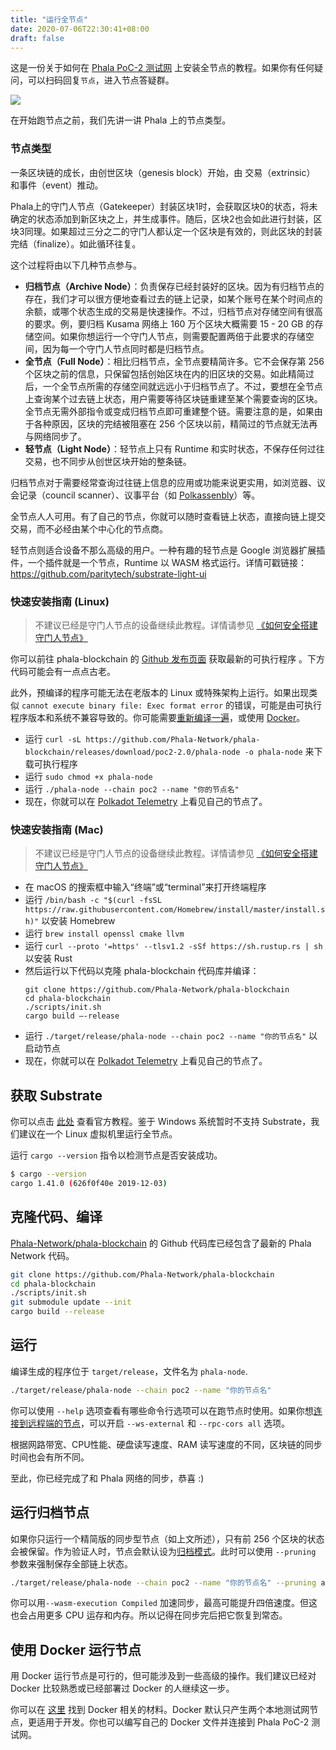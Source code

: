 ```yaml
---
title: "运行全节点"
date: 2020-07-06T22:30:41+08:00
draft: false
---
```


这是一份关于如何在 [Phala PoC-2 测试网](https://app.phala.network/#/staking) 上安装全节点的教程。如果你有任何疑问，可以扫码回复`节点`，进入节点答疑群。

![](/images/phala-qr.jpg)

在开始跑节点之前，我们先讲一讲 Phala 上的节点类型。

### 节点类型

一条区块链的成长，由创世区块（genesis block）开始，由 交易（extrinsic） 和事件（event）推动。

Phala上的守门人节点（Gatekeeper）封装区块1时，会获取区块0的状态，将未确定的状态添加到新区块之上，并生成事件。随后，区块2也会如此进行封装，区块3同理。如果超过三分之二的守门人都认定一个区块是有效的，则此区块的封装完结（finalize）。如此循环往复。

这个过程将由以下几种节点参与。

- **归档节点（Archive Node）**：负责保存已经封装好的区块。因为有归档节点的存在，我们才可以很方便地查看过去的链上记录，如某个账号在某个时间点的余额，或哪个状态生成的交易是快速操作。不过，归档节点对存储空间有很高的要求。例，要归档 Kusama 网络上 160 万个区块大概需要 15 - 20 GB 的存储空间。如果你想运行一个守门人节点，则需要配置两倍于此要求的存储空间，因为每一个守门人节点同时都是归档节点。
- **全节点（Full Node）**：相比归档节点，全节点要精简许多。它不会保存第 256 个区块之前的信息，只保留包括创始区块在内的旧区块的交易。如此精简过后，一个全节点所需的存储空间就远远小于归档节点了。不过，要想在全节点上查询某个过去链上状态，用户需要等待区块链重建至某个需要查询的区块。全节点无需外部指令或变成归档节点即可重建整个链。需要注意的是，如果由于各种原因，区块的完结被阻塞在 256 个区块以前，精简过的节点就无法再与网络同步了。
- **轻节点（Light Node）**：轻节点上只有 Runtime 和实时状态，不保存任何过往交易，也不同步从创世区块开始的整条链。

归档节点对于需要经常查询过往链上信息的应用或功能来说更实用，如浏览器、议会记录（council scanner）、议事平台（如 [Polkassenbly](https://kusama.polkassembly.io/)）等。

全节点人人可用。有了自己的节点，你就可以随时查看链上状态，直接向链上提交交易，而不必经由某个中心化的节点商。

轻节点则适合设备不那么高级的用户。一种有趣的轻节点是 Google 浏览器扩展插件，一个插件就是一个节点，Runtime 以 WASM 格式运行。详情可戳链接：<https://github.com/paritytech/substrate-light-ui>

### 快速安装指南  (Linux)

> 不建议已经是守门人节点的设备继续此教程。详情请参见 [《如何安全搭建守门人节点》](https://wiki.polkadot.network/docs/en/maintain-guides-secure-validator)

你可以前往 phala-blockchain 的 [Github 发布页面](https://github.com/Phala-Network/phala-blockchain/releases/) 获取最新的可执行程序 。下方代码可能会有一点点古老。

此外，预编译的程序可能无法在老版本的 Linux 或特殊架构上运行。如果出现类似  `cannot execute binary file: Exec format error` 的错误，可能是由可执行程序版本和系统不兼容导致的。你可能需要[重新编译一遍](#克隆代码编译)，或使用 [Docker](#使用-docker-运行节点)。

- 运行 `curl -sL https://github.com/Phala-Network/phala-blockchain/releases/download/poc2-2.0/phala-node -o phala-node` 来下载可执行程序
- 运行 `sudo chmod +x phala-node`
- 运行 `./phala-node --chain poc2 --name "你的节点名"`
- 现在，你就可以在 [Polkadot Telemetry](https://telemetry.polkadot.io/#list/Phala%20PoC-2) 上看见自己的节点了。

### 快速安装指南  (Mac)

> 不建议已经是守门人节点的设备继续此教程。详情请参见 [《如何安全搭建守门人节点》](https://wiki.polkadot.network/docs/en/maintain-guides-secure-validator)

- 在 macOS 的搜索框中输入“终端”或“terminal”来打开终端程序
- 运行 `/bin/bash -c "$(curl -fsSL https://raw.githubusercontent.com/Homebrew/install/master/install.sh)"` 以安装 Homebrew
- 运行 `brew install openssl cmake llvm`
- 运行 `curl --proto '=https' --tlsv1.2 -sSf https://sh.rustup.rs | sh` 以安装 Rust
- 然后运行以下代码以克隆 phala-blockchain 代码库并编译：
  ```
  git clone https://github.com/Phala-Network/phala-blockchain
  cd phala-blockchain
  ./scripts/init.sh
  cargo build –-release
  ```
- 运行 `./target/release/phala-node --chain poc2 --name "你的节点名"` 以启动节点
- 现在，你就可以在 [Polkadot Telemetry](https://telemetry.polkadot.io/#list/Phala%20PoC-2) 上看见自己的节点了。

## 获取 Substrate

你可以点击 [此处](https://substrate.dev/docs/en/knowledgebase/getting-started) 查看官方教程。鉴于 Windows 系统暂时不支持 Substrate，我们建议在一个 Linux 虚拟机里运行全节点。

运行 `cargo --version` 指令以检测节点是否安装成功。

```bash
$ cargo --version
cargo 1.41.0 (626f0f40e 2019-12-03)
```

## 克隆代码、编译

[Phala-Network/phala-blockchain](https://github.com/Phala-Network/phala-blockchain) 的 Github 代码库已经包含了最新的 Phala Network 代码。

```bash
git clone https://github.com/Phala-Network/phala-blockchain
cd phala-blockchain
./scripts/init.sh
git submodule update --init
cargo build --release
```

## 运行

编译生成的程序位于 `target/release`，文件名为 `phala-node`.

```bash
./target/release/phala-node --chain poc2 --name "你的节点名"
```
你可以使用 `--help` 选项查看有哪些命令行选项可以在跑节点时使用。如果你想[连接到远程端的节点](https://wiki.polkadot.network/docs/en/maintain-wss)，可以开启 `--ws-external` 和 `--rpc-cors all` 选项。

根据网路带宽、CPU性能、硬盘读写速度、RAM 读写速度的不同，区块链的同步时间也会有所不同。

至此，你已经完成了和 Phala 网络的同步，恭喜 :)

## 运行归档节点

如果你只运行一个精简版的同步型节点（如上文所述），只有前 256 个区块的状态会被保留。作为验证人时，节点会默认设为[归档模式](#节点类型)。此时可以使用 `--pruning` 参数来强制保存全部链上状态。

```bash
./target/release/phala-node --chain poc2 --name "你的节点名" --pruning archive
```

你可以用`--wasm-execution Compiled` 加速同步，最高可能提升四倍速度。但这也会占用更多 CPU 运存和内存。所以记得在同步完后把它恢复到常态。

## 使用 Docker 运行节点

用 Docker 运行节点是可行的，但可能涉及到一些高级的操作。我们建议已经对 Docker 比较熟悉或已经部署过 Docker 的人继续这一步。

你可以在 [这里](https://github.com/Phala-Network/phala-blockchain/blob/master/Dockerfile) 找到 Docker 相关的材料。Docker 默认只产生两个本地测试网节点，更适用于开发。你也可以编写自己的 Docker 文件并连接到 Phala PoC-2 测试网。
